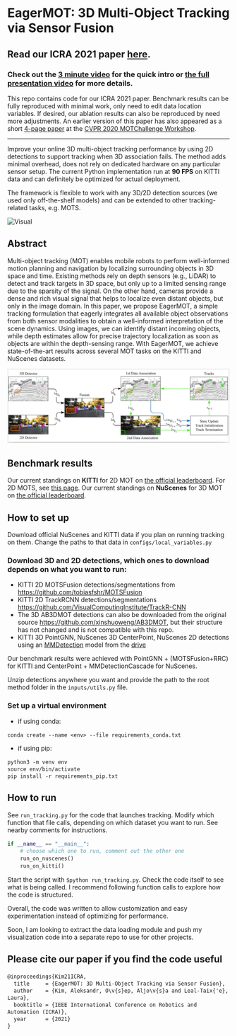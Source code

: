# EagerMOT: 3D Multi-Object Tracking via Sensor Fusion
## Read our ICRA 2021 paper [here](https://arxiv.org/abs/2104.14682).

### Check out the [3 minute video](https://youtu.be/RX4xDQ0YXxE) for the quick intro or [the full presentation video](https://youtu.be/k8pKpvbenoM) for more details.

This repo contains code for our ICRA 2021 paper. Benchmark results can be fully reproduced with minimal work, only need to edit data location variables. If desired, our ablation results can also be reproduced by need more adjustments. 
An earlier version of this paper has also appeared as a short [4-page paper](https://motchallenge.net/workshops/bmtt2020/papers/EagerMOT.pdf) at the [CVPR 2020 MOTChallenge Workshop](https://motchallenge.net/workshops/bmtt2020/).

---

Improve your online 3D multi-object tracking performance by using 2D detections to support tracking when 3D association fails. The method adds minimal overhead, does not rely on dedicated hardware on any particular sensor setup. The current Python implementation run at **90 FPS** on KITTI data and can definitely be optimized for actual deployment.

The framework is flexible to work with any 3D/2D detection sources (we used only off-the-shelf models) and can be extended to other tracking-related tasks, e.g. MOTS.

![Visual](figures/test_visualization.gif)


## Abstract
Multi-object tracking (MOT) enables mobile robots to perform well-informed motion planning and navigation by localizing surrounding objects in 3D space and time. Existing methods rely on depth sensors (e.g., LiDAR) to detect and track targets in 3D space, but only up to a limited sensing range due to the sparsity of the signal. On the other hand, cameras provide a dense and rich visual signal that helps to localize even distant objects, but only in the image domain. In this paper, we propose EagerMOT, a simple tracking formulation that eagerly integrates all available object observations from both sensor modalities to obtain a well-informed interpretation of the scene dynamics. Using images, we can identify distant incoming objects, while depth estimates allow for precise trajectory localization as soon as objects are within the depth-sensing range. With EagerMOT, we achieve state-of-the-art results across several MOT tasks on the KITTI and NuScenes datasets.

![Diagram](figures/eagermot_diagram_2.png)

## Benchmark results

Our current standings on **KITTI** for 2D MOT on [the official leaderboard](http://www.cvlibs.net/datasets/kitti/eval_tracking.php). For 2D MOTS, see [this page](http://www.cvlibs.net/datasets/kitti/eval_mots_detail.php?result=714550ab34eca8356b2163f8c18c246ec18fbf0b). 
Our current standings on **NuScenes** for 3D MOT on [the official leaderboard](https://www.nuscenes.org/tracking?externalData=all&mapData=all&modalities=Any).

## How to set up

Download official NuScenes and KITTI data if you plan on running tracking on them. Change the paths to that data in `configs/local_variables.py`

### Download 3D and 2D detections, which ones to download depends on what you want to run:
* KITTI 2D MOTSFusion detections/segmentations from https://github.com/tobiasfshr/MOTSFusion
* KITTI 2D TrackRCNN detections/segmentations https://github.com/VisualComputingInstitute/TrackR-CNN
* The 3D AB3DMOT detections can also be downloaded from the original source https://github.com/xinshuoweng/AB3DMOT, but their structure has not changed and is not compatible with this repo.
* KITTI 3D PointGNN, NuScenes 3D CenterPoint, NuScenes 2D detections using an [MMDetection](https://github.com/open-mmlab/mmdetection) model from the [drive](https://drive.google.com/drive/folders/1MpAa9YErhAZNEJjIrC4Ky21YfNj2jatM?usp=sharing)

Our benchmark results were achieved with PointGNN + (MOTSFusion+RRC) for KITTI and CenterPoint + MMDetectionCascade for NuScenes.

Unzip detections anywhere you want and provide the path to the root method folder in the `inputs/utils.py` file. 

### Set up a virtual environment
* if using conda: 
```
conda create --name <env> --file requirements_conda.txt
```
* if using pip: 
```
python3 -m venv env
source env/bin/activate
pip install -r requirements_pip.txt
```



## How to run
See `run_tracking.py` for the code that launches tracking. Modify which function that file calls, depending on which dataset you want to run. See nearby comments for instructions.
```py
if __name__ == "__main__":
    # choose which one to run, comment out the other one
    run_on_nuscenes()  
    run_on_kitti()
```
Start the script with `$python run_tracking.py`. Check the code itself to see what is being called. I recommend following function calls to explore how the code is structured.

Overall, the code was written to allow customization and easy experimentation instead of optimizing for performance. 

Soon, I am looking to extract the data loading module and push my visualization code into a separate repo to use for other projects.

## Please cite our paper if you find the code useful
```
@inproceedings{Kim21ICRA,
  title     = {EagerMOT: 3D Multi-Object Tracking via Sensor Fusion},
  author    = {Kim, Aleksandr, O\v{s}ep, Aljo\v{s}a and Leal-Taix{'e}, Laura},
  booktitle = {IEEE International Conference on Robotics and Automation (ICRA)},
  year      = {2021}
}
```


<!-- ##### 
| Method | sAMOTA | AMOTA | AMOTP | Single threshold: | MOTA |Recall | Precision | IDs | 
| :--- | :----: | :----: | :----: | :----: | :----: | :----: | :----: | :----: |
| AB3DMOT | 0.9143 | 0.4400 | 0.8461 |  | 0.8279 | 0.9198 | 0.9357 | 2 |
| Ours | 0.9240 | 0.4662 | 0.8865 |  | 0.8205 | 0.9338 | 0.9183 | 2 |
 -->













